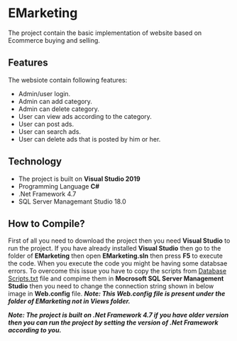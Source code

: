 # EMarketing
The project contain the basic implementation of website based on Ecommerce buying and selling.

## Features
The websiote contain following features:
* Admin/user login.
* Admin can add category.
* Admin can delete category.
* User can view ads according to the category.
* User can post ads.
* User can search ads.
* User can delete ads that is posted by him or her.

## Technology
* The project is built on **Visual Studio 2019**
* Programming Language **C#**
* .Net Framework 4.7
* SQL Server Managemant Studio 18.0

## How to Compile?

First of all you need to download the project then you need **Visual Studio** to run the project. If you have already installed **Visual Studio** then go to the folder of **EMarketing** then open **EMarketing.sln** then press **F5** to execute the code. When you execute the code you might be having some databsae errors. To overcome this issue you have to copy the scripts from [Database Scripts.txt]() file and compime them in **Mocrosoft SQL Server Management Studio** then you need to change the connection string shown in below image in **Web.config** file. 
**_Note: This Web.config file is present under the folder of EMarketing not in Views folder._**


**_Note: The project is built on .Net Framework 4.7 if you have older version then you can run the project by setting the version of .Net Framework according to you._**
